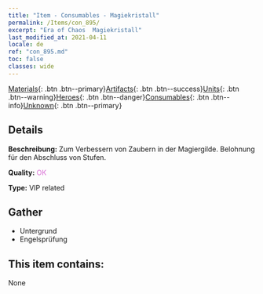 ```yaml
---
title: "Item - Consumables - Magiekristall"
permalink: /Items/con_895/
excerpt: "Era of Chaos  Magiekristall"
last_modified_at: 2021-04-11
locale: de
ref: "con_895.md"
toc: false
classes: wide
---
```

 [Materials](/de/Items/){: .btn .btn--primary}[Artifacts](/de/Items/Artifacts/){: .btn .btn--success}[Units](/de/Items/Units/){: .btn .btn--warning}[Heroes](/de/Items/Heroes/){: .btn .btn--danger}[Consumables](/de/Items/Consumables/){: .btn .btn--info}[Unknown](/de/Items/Unknown/){: .btn .btn--primary}

## Details
 **Beschreibung:** Zum Verbessern von Zaubern in der Magiergilde. Belohnung für den Abschluss von Stufen.

 **Quality:** <span style="color: #DA70D6">OK</span>

 **Type:** VIP related

## Gather

*    Untergrund 
*    Engelsprüfung 

## This item contains:

  None

